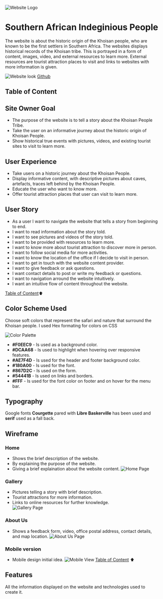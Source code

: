 ![Website Logo](assets/images/logo-4kb-144x82.png) 

# Southern African Indeginious People

The website is about the historic origin of the Khoisan people, who are known to be the first settlers in Southern Africa. The websites displays historical records of the Khoisan tribe. This is portrayed in a form of content, images, video, and external resources to learn more.  External resources are tourist attraction places to visit and links to websites with more information is given. 

![Website look]()
[Github](http://deecynleb.me/South-African-Indeginious-People/)


## Table of Content




## Site Owner Goal 

* The purpose of the website is to tell a story about the Khoisan People Tribe. 
* Take the user on an informative journey about the historic origin of Khoisan People. 
* Show historical true events with pictures, videos, and existing tourist sites to visit to learn more.  


## User Experience  

* Take users on a historic journey about the Khoisan People.  
* Display informative content, with descriptive pictures about caves, artefacts, traces left behind by the Khoisan People.  
* Educate the user who want to know more. 
* Offer tourist attraction places that user can visit to learn more. 


## User Story 
* As a user I want to navigate the website that tells a story from beginning to end.  
* I want to read information about the story told. 
* I want to see pictures and videos of the story told.  
* I want to be provided with resources to learn more.  
* I want to know more about tourist attraction to discover more in person. 
* I want to follow social media for more activities.  
* I want to know the location of the office if I decide to visit in person. 
* I want to get in touch with the website content provider. 
* I want to give feedback or ask questions. 
* I want contact details to post or write my feedback or questions.
* I want to navigation arround the website intuitively.
* I want an intuitive flow of content throughout the website.
 
[Table of Content](#table-of-content):arrow_up:  


## Color Scheme Used 
Choose soft colors that represent the safari and nature that surround the Khoisan people. I used Hex formating for colors on CSS 

![Color Palette](assets/color-palette/color-palette-9kb-1593x247.png) 

* __#F0EEC9__ - Is used as a background color. 
* __#DCAA68__ - Is used to highlight when hovering over responsive features.  
* __#AE7F4D__ - Is used for the header and footer background color. 
* __#180A00__ - Is used for the font.  
* __#867D2C__ - Is used on the form.  
* __#54441B__ - Is used on links and borders.
* __#FFF__ - Is used for the font color on footer and on hover for the menu bar.


## Typography
Google fonts **Courgette** pared with **Libre Baskerville** has been used and **serif**  used as a fall back. 


## Wireframe 

### Home
* Shows the brief description of the website. 
* By explaining the purpose of the website. 
* Giving a brief explaination about the website content. 
![Home Page](assets/wireframe/home-14kb-756x614.png) 


### Gallery
* Pictures telling a story with brief description. 
* Tourist attractions for more information. 
* Links to online resources for further knowledge.  
![Gallery Page](assets/wireframe/gallery-23kb-794x858.png) 


### About Us
* Shows a feedback form, video, office postal address, contact details, and map location. 
![About Us Page](assets/wireframe/about-us-18kb-793x732.png) 


### Mobile version 
* Mobile design initial idea.
![Mobile View](assets/wireframe/mobile-view-45kb-904-941.png) 
[Table of Content](#table-of-content) :arrow_up:


## Features 

All the information displayed on the website and technologies used to create it.  
